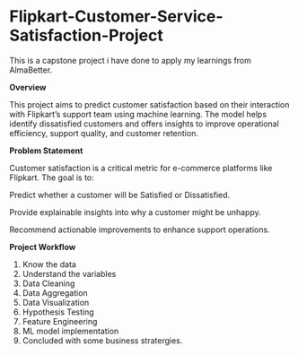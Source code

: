 # Flipkart-Customer-Service-Satisfaction-Project
This is a capstone project i have done to apply my learnings from AlmaBetter.

**Overview**

This project aims to predict customer satisfaction based on their interaction with Flipkart’s support team using machine learning. The model helps identify dissatisfied customers and offers insights to improve operational efficiency, support quality, and customer retention.

**Problem Statement**

Customer satisfaction is a critical metric for e-commerce platforms like Flipkart. The goal is to:

Predict whether a customer will be Satisfied or Dissatisfied.

Provide explainable insights into why a customer might be unhappy.

Recommend actionable improvements to enhance support operations.

**Project Workflow**
1. Know the data
2. Understand the variables
3. Data Cleaning
4. Data Aggregation
5. Data Visualization
6. Hypothesis Testing
7. Feature Engineering
8. ML model implementation
9. Concluded with some business stratergies.
